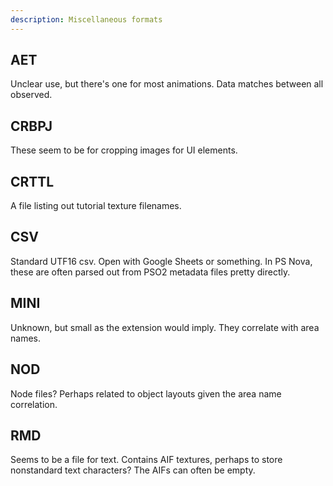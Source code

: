 ```yaml
---
description: Miscellaneous formats
---
```


## AET
Unclear use, but there's one for most animations. Data matches between all observed.

## CRBPJ
These seem to be for cropping images for UI elements.

## CRTTL
A file listing out tutorial texture filenames.

## CSV
Standard UTF16 csv. Open with Google Sheets or something.
In PS Nova, these are often parsed out from PSO2 metadata files pretty directly.

## MINI
Unknown, but small as the extension would imply. They correlate with area names.

## NOD
Node files? Perhaps related to object layouts given the area name correlation.

## RMD
Seems to be a file for text. Contains AIF textures, perhaps to store nonstandard text characters? The AIFs can often be empty.


